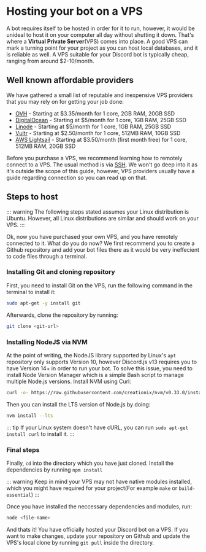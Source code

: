 # Hosting your bot on a VPS

A bot requires itself to be hosted in order for it to run, however, it would be unideal to host it on your computer all day without shutting it down. That's where a **Virtual Private Server**(VPS) comes into place. A good VPS can mark a turning point for your project as you can host local databases, and it is reliable as well. A VPS suitable for your Discord bot is typically cheap, ranging from around $2-10/month.

## Well known affordable providers

We have gathered a small list of reputable and inexpensive VPS providers that you may rely on for getting your job done:
* [OVH](https://www.ovh.com/us/vps/) - Starting at $3.35/month for 1 core, 2GB RAM, 20GB SSD
* [DigitalOcean](https://www.digitalocean.com/) - Starting at $5/month for 1 core, 1GB RAM, 25GB SSD
* [Linode](https://www.linode.com/) - Starting at $5/month for 1 core, 1GB RAM, 25GB SSD
* [Vultr](https://www.vultr.com/) - Starting at $2.50/month for 1 core, 512MB RAM, 10GB SSD
* [AWS Lightsail](https://amazonlightsail.com/) - Starting at $3.50/month (first month free) for 1 core, 512MB RAM, 20GB SSD

Before you purchase a VPS, we recommend learning how to remotely connect to a VPS. The usual method is via [SSH](https://en.wikipedia.org/wiki/Secure_Shell_Protocol). We won't go deep into it as it's outside the scope of this guide, however, VPS providers usually have a guide regarding connection so you can read up on that.

## Steps to host

::: warning
The following steps stated assumes your Linux distribution is Ubuntu. However, all Linux distributions are similar and should work on your VPS.
:::

Ok, now you have purchased your own VPS, and you have remotely connected to it. What do you do now? We first recommend you to create a Github repository and add your bot files there as it would be very ineffecient to code files through a terminal.

### Installing Git and cloning repository

First, you need to install Git on the VPS, run the following command in the terminal to install it:

```bash
sudo apt-get -y install git
```
Afterwards, clone the repository by running:

```bash
git clone <git-url>
```

### Installing NodeJS via NVM

At the point of writing, the NodeJS library supported by Linux's `apt` repository only supports Version 10, however Discord.js v13 requires you to have Version 14+ in order to run your bot. To solve this issue, you need to install Node Version Manager which is a simple Bash script to manage multiple Node.js versions. Install NVM using Curl:

```bash
curl -o- https://raw.githubusercontent.com/creationix/nvm/v0.33.0/install.sh | bash
```
Then you can install the LTS version of Node.js by doing:

```bash
nvm install --lts
```

::: tip
If your Linux system doesn't have cURL, you can run `sudo apt-get install curl` to install it.
:::

### Final steps

Finally, `cd` into the directory which you have just cloned. Install the dependencies by running `npm install` 

::: warning
Keep in mind your VPS may not have native modules installed, which you might have required for your project(For example `make` or `build-essential`)
:::

Once you have installed the neccessary dependencies and modules, run:

```bash
node <file-name>
```

And thats it! You have officially hosted your Discord bot on a VPS. If you want to make changes, update your repository on Github and update the VPS's local clone by running `git pull` inside the directory.
